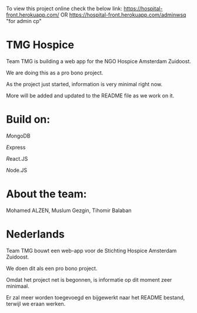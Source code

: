 To view this project online check the below link:
https://hospital-front.herokuapp.com/  OR 
https://hospital-front.herokuapp.com/adminwsq   "for admin cp"

# TMG Hospice


Team TMG is building a web app for the NGO Hospice Amsterdam Zuidoost.

We are doing this as a pro bono project.

As the project just started, information is very minimal right now.

More will be added and updated to the README file as we work on it.

# Build on:


*M*ongoDB

*E*xpress

*R*eact.JS

*N*ode.JS


# About the team:

Mohamed ALZEN,
Muslum Gezgin,
Tihomir Balaban


# Nederlands


Team TMG bouwt een web-app voor de Stichting Hospice Amsterdam Zuidoost.

We doen dit als een pro bono project.

Omdat het project net is begonnen, is informatie op dit moment zeer minimaal.

Er zal meer worden toegevoegd en bijgewerkt naar het README bestand, terwijl we eraan werken.
